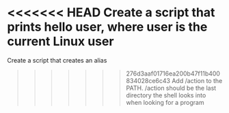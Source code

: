 <<<<<<< HEAD
Create a script that prints hello user, where user is the current Linux user
=======
Create a script that creates an alias
>>>>>>> 276d3aaf01716ea200b47f11b400834028ce6c43
Add /action to the PATH. /action should be the last directory the shell looks into when looking for a program
